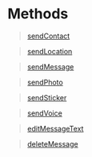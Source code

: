# Methods

>[sendContact](Methods/sendContact)

>[sendLocation](https://github.com/HumanZ-project/Telegram-php-bot/blob/methods/sendLocation)

>[sendMessage](https://github.com/HumanZ-project/Telegram-php-bot/blob/methods/sendMessage)

>[sendPhoto](https://github.com/HumanZ-project/Telegram-php-bot/blob/methods/sendPhoto)

>[sendSticker](https://github.com/HumanZ-project/Telegram-php-bot/blob/methods/sendSticker)

>[sendVoice](https://github.com/HumanZ-project/Telegram-php-bot/blob/methods/sendVoice)

>[editMessageText](https://github.com/HumanZ-project/Telegram-php-bot/blob/methods/editMessageText)

>[deleteMessage](https://github.com/HumanZ-project/Telegram-php-bot/blob/methods/deletemessage)
